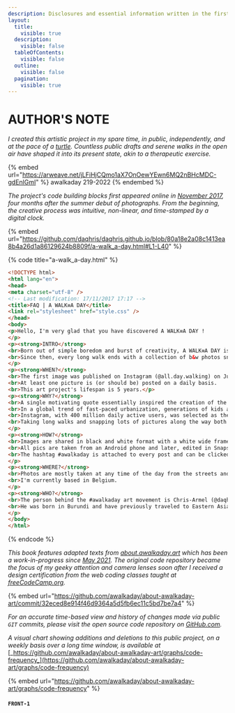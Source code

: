 ```yaml
---
description: Disclosures and essential information written in the first person.
layout:
  title:
    visible: true
  description:
    visible: false
  tableOfContents:
    visible: false
  outline:
    visible: false
  pagination:
    visible: true
---
```


# AUTHOR'S NOTE

_I created this artistic project in my spare time, in public, independently, and at the pace of a_ [_turtle_](https://en.m.wikipedia.org/wiki/Cultural\_depictions\_of\_turtles)_. Countless public drafts and serene walks in the open air have shaped it into its present state, akin to a therapeutic exercise._

{% embed url="https://arweave.net/jLFiHjCQmo1aX7OnOewYEwn6MQ2nBHcMDC-gdEnlGmI" %}
awalkaday 219-2022
{% endembed %}

_The project's code building blocks first appeared online in_ [_November 2017_](https://github.com/daqhris/daqhris.github.io/commit/80a18e2a08c1413ea8b4a26d1a86129624b8809f)_, four months after the summer debut of photographs. From the beginning, the creative process was intuitive, non-linear, and time-stamped by a digital clock._

{% embed url="https://github.com/daqhris/daqhris.github.io/blob/80a18e2a08c1413ea8b4a26d1a86129624b8809f/a-walk_a-day.html#L1-L40" %}

{% code title="a-walk_a-day.html" %}
```html
<!DOCTYPE html>
<html lang="en">
<head>
<meta charset="utf-8" />
<!-- Last modification: 17/11/2017 17:17 -->
<title>FAQ | A WALK≡A DAY</title>
<link rel="stylesheet" href="style.css" />
</head>
<body>
<p>Hello, I'm very glad that you have discovered A WALK≡A DAY !
</p>
<p><strong>INTRO</strong>
<br>Born out of simple boredom and burst of creativity, A WALK≡A DAY is a black and white visual arts project.
<br>Since then, every long walk ends with a collection of b&w photos snapped on-the-go by using a smartphone camera.
</p>
<p><strong>WHEN?</strong>
<br>The first image was published on Instagram (@all.day.walking) on July 19th, 2017.
<br>At least one picture is (or should be) posted on a daily basis.
<br>This art project's lifespan is 5 years.</p>
<p><strong>WHY?</strong>
<br>A single motivating quote essentially inspired the creation of the project : "The Sun is up and running, everyday, for you."
<br>In a global trend of fast-paced urbanization, generations of kids are growing without a sense of curiosity of their surroundings and adventurous drive in the unfamiliar landscapes.
<br>Instagram, with 400 million daily active users, was selected as the most compelling internet platform to host such a street photography gallery that would target millenials and inspire them to creatively join a well-being movement. 
<br>Taking long walks and snapping lots of pictures along the way both became complimentary in my regular young adult life and I can't refrain from recommending this kind of endeavor to other fellow youngsters.
</p>
<p><strong>HOW?</strong>
<br>Images are shared in black and white format with a white wide frame.
<br>All pics are taken from an Android phone and later, edited in Snapseed.
<br>The hashtag #awalkaday is attached to every post and can be clicked on to view in bulk similar posts shared by the Instagram community.
</p>
<p><strong>WHERE?</strong>
<br>Photos are mostly taken at any time of the day from the streets and hidden alleys of Western Europe.
<br>I'm currently based in Belgium.
</p>
<p><strong>WHO?</strong>
<br>The person behind the #awalkaday art movement is Chris-Armel (@daqhris).
<br>He was born in Burundi and have previously traveled to Eastern Asia, Middle East and North Africa.
</p>
</body>
</html>
```
{% endcode %}

_This book features adapted texts from_ [_about.awalkaday.art_](https://about.awalkaday.art) _which has been a work-in-progress since_ [_May 2021_](https://github.com/awalkaday/about-awalkaday-art/commit/32eced8e914f46d9364a5d5fb6ec11c5bd7be7a4)_. The original code repository became the focus of my geeky attention and camera lenses soon after I received a design certification from the web coding classes taught at_ [_freeCodeCamp.org_](https://www.freecodecamp.org/daqhris)_._

{% embed url="https://github.com/awalkaday/about-awalkaday-art/commit/32eced8e914f46d9364a5d5fb6ec11c5bd7be7a4" %}

_For an accurate time-based view and history of changes made via public `GIT` commits, please visit the open source code repository on_ [_GitHub.com_](https://github.com/awalkaday/about-awalkaday-art/tree/book)_._

_A visual chart showing additions and deletions to this public project, on a weekly basis over a long time window, is available at_ [_https://github.com/awalkaday/about-awalkaday-art/graphs/code-frequency_](https://github.com/awalkaday/about-awalkaday-art/graphs/code-frequency)

{% embed url="https://github.com/awalkaday/about-awalkaday-art/graphs/code-frequency" %}

#### `FRONT-1`
